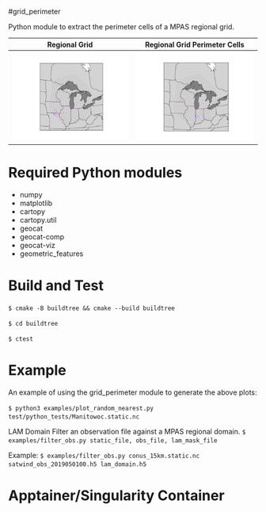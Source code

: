 #grid_perimeter

Python module to extract the perimeter cells of a MPAS regional grid.

Regional Grid | Regional Grid Perimeter Cells
:---------:|:-----------:
![](doc/pt_exterior1.png) | ![](doc/pt_interior2.png)

# Required Python modules
- numpy
- matplotlib
- cartopy
- cartopy.util
- geocat
- geocat-comp
- geocat-viz
- geometric_features


# Build and Test
```$ cmake -B buildtree && cmake --build buildtree```

```$ cd buildtree```

```$ ctest```

# Example

An example of using the grid_perimeter module to generate the above plots:


```$ python3 examples/plot_random_nearest.py test/python_tests/Manitowoc.static.nc```

LAM Domain Filter an observation file against a MPAS regional domain.
```$ examples/filter_obs.py static_file, obs_file, lam_mask_file ```

Example:
```$ examples/filter_obs.py conus_15km.static.nc satwind_obs_2019050100.h5 lam_domain.h5```

# Apptainer/Singularity Container
